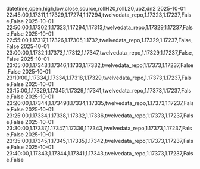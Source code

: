 datetime,open,high,low,close,source,rollH20,rollL20,up2,dn2
2025-10-01 22:45:00,1.17311,1.17329,1.17274,1.17294,twelvedata_repo,1.17323,1.17237,False,False
2025-10-01 22:50:00,1.17302,1.17323,1.17294,1.17313,twelvedata_repo,1.17329,1.17237,False,False
2025-10-01 22:55:00,1.17317,1.17326,1.17305,1.1732,twelvedata_repo,1.17329,1.17237,False,False
2025-10-01 23:00:00,1.1732,1.17373,1.17312,1.17347,twelvedata_repo,1.17329,1.17237,False,False
2025-10-01 23:05:00,1.17343,1.17346,1.1733,1.17332,twelvedata_repo,1.17373,1.17237,False,False
2025-10-01 23:10:00,1.17334,1.17334,1.17318,1.17329,twelvedata_repo,1.17373,1.17237,False,False
2025-10-01 23:15:00,1.17329,1.17345,1.17329,1.17341,twelvedata_repo,1.17373,1.17237,False,False
2025-10-01 23:20:00,1.17344,1.17349,1.17334,1.17335,twelvedata_repo,1.17373,1.17237,False,False
2025-10-01 23:25:00,1.17334,1.17338,1.17332,1.17336,twelvedata_repo,1.17373,1.17237,False,False
2025-10-01 23:30:00,1.17337,1.17347,1.17336,1.17343,twelvedata_repo,1.17373,1.17237,False,False
2025-10-01 23:35:00,1.17345,1.17345,1.17335,1.17342,twelvedata_repo,1.17373,1.17237,False,False
2025-10-01 23:40:00,1.17343,1.17344,1.17341,1.17343,twelvedata_repo,1.17373,1.17237,False,False
